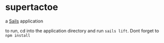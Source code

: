 # supertactoe

a [Sails](http://sailsjs.org) application

to run, cd into the application directory and run `sails lift`. Dont forget to `npm install`
